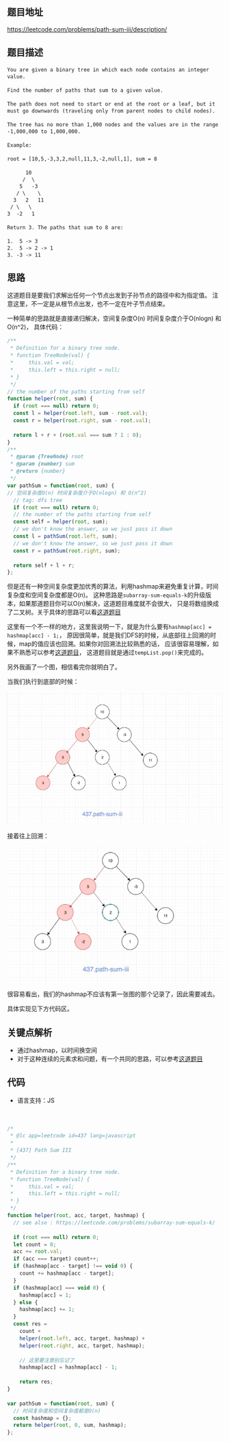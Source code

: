 ## 题目地址

https://leetcode.com/problems/path-sum-iii/description/

## 题目描述

```
You are given a binary tree in which each node contains an integer value.

Find the number of paths that sum to a given value.

The path does not need to start or end at the root or a leaf, but it must go downwards (traveling only from parent nodes to child nodes).

The tree has no more than 1,000 nodes and the values are in the range -1,000,000 to 1,000,000.

Example:

root = [10,5,-3,3,2,null,11,3,-2,null,1], sum = 8

      10
     /  \
    5   -3
   / \    \
  3   2   11
 / \   \
3  -2   1

Return 3. The paths that sum to 8 are:

1.  5 -> 3
2.  5 -> 2 -> 1
3. -3 -> 11
```

## 思路
这道题目是要我们求解出任何一个节点出发到子孙节点的路径中和为指定值。
注意这里，不一定是从根节点出发，也不一定在叶子节点结束。

一种简单的思路就是直接递归解决，空间复杂度O(n) 时间复杂度介于O(nlogn) 和 O(n^2)，
具体代码：

```js
/**
 * Definition for a binary tree node.
 * function TreeNode(val) {
 *     this.val = val;
 *     this.left = this.right = null;
 * }
 */
// the number of the paths starting from self
function helper(root, sum) {
  if (root === null) return 0;
  const l = helper(root.left, sum - root.val);
  const r = helper(root.right, sum - root.val);

  return l + r + (root.val === sum ? 1 : 0);
}
/**
 * @param {TreeNode} root
 * @param {number} sum
 * @return {number}
 */
var pathSum = function(root, sum) {
// 空间复杂度O(n) 时间复杂度介于O(nlogn) 和 O(n^2)
  // tag: dfs tree
  if (root === null) return 0;
  // the number of the paths starting from self
  const self = helper(root, sum);
  // we don't know the answer, so we just pass it down
  const l = pathSum(root.left, sum);
  // we don't know the answer, so we just pass it down
  const r = pathSum(root.right, sum);

  return self + l + r;
};

```


但是还有一种空间复杂度更加优秀的算法，利用hashmap来避免重复计算，时间复杂度和空间复杂度都是O(n)。
这种思路是`subarray-sum-equals-k`的升级版本，如果那道题目你可以O(n)解决，这道题目难度就不会很大，
只是将数组换成了二叉树。关于具体的思路可以看[这道题目](./560.subarray-sum-equals-k.md)


这里有一个不一样的地方，这里我说明一下，就是为什么要有`hashmap[acc] = hashmap[acc] - 1;`，
原因很简单，就是我们DFS的时候，从底部往上回溯的时候，map的值应该也回溯。如果你对回溯法比较熟悉的话，
应该很容易理解，如果不熟悉可以参考[这道题目](./46.permutations.md)， 这道题目就是通过`tempList.pop()`来完成的。

另外我画了一个图，相信看完你就明白了。

当我们执行到底部的时候：

![437.path-sum-iii](../assets/problems/437.path-sum-iii-1.jpg)

接着往上回溯：

![437.path-sum-iii-2](../assets/problems/437.path-sum-iii-2.jpg)

很容易看出，我们的hashmap不应该有第一张图的那个记录了，因此需要减去。


具体实现见下方代码区。

## 关键点解析

- 通过hashmap，以时间换空间
- 对于这种连续的元素求和问题，有一个共同的思路，可以参考[这道题目](./560.subarray-sum-equals-k.md)

## 代码

* 语言支持：JS

```js


/*
 * @lc app=leetcode id=437 lang=javascript
 *
 * [437] Path Sum III
 */
/**
 * Definition for a binary tree node.
 * function TreeNode(val) {
 *     this.val = val;
 *     this.left = this.right = null;
 * }
 */
function helper(root, acc, target, hashmap) {
  // see also : https://leetcode.com/problems/subarray-sum-equals-k/

  if (root === null) return 0;
  let count = 0;
  acc += root.val;
  if (acc === target) count++;
  if (hashmap[acc - target] !== void 0) {
    count += hashmap[acc - target];
  }
  if (hashmap[acc] === void 0) {
    hashmap[acc] = 1;
  } else {
    hashmap[acc] += 1;
  }
  const res =
    count +
    helper(root.left, acc, target, hashmap) +
    helper(root.right, acc, target, hashmap);

    // 这里要注意别忘记了
    hashmap[acc] = hashmap[acc] - 1;

    return res;
}

var pathSum = function(root, sum) {
  // 时间复杂度和空间复杂度都是O(n)
  const hashmap = {};
  return helper(root, 0, sum, hashmap);
};
```
